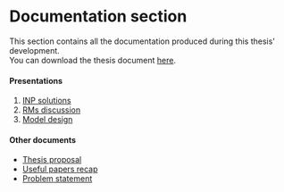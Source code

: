 # Documentation section
This section contains all the documentation produced during this thesis' development.\
You can download the thesis document [here](thesis/main.pdf).

#### Presentations
1. [INP solutions](thesis/figures/analysis/inp/solutions.pdf)
2. [RMs discussion](thesis/figures/analysis/rm/discussion.pdf)
3. [Model design](thesis/figures/design/model/presentation.pdf)

#### Other documents
* [Thesis proposal](abstract/proposal.pdf)
* [Useful papers recap](papers/recap.pdf)
* [Problem statement](probstat/probstat.pdf)